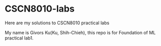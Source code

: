 # CSCN8010-labs
Here are my solutions to CSCN8010 practical labs

My name is Givors Ku(Ku, Shih-Chieh), this repo is for Foundation of ML practical lab1.
